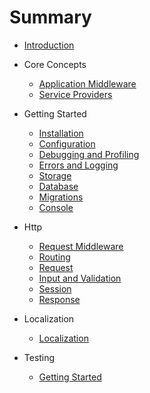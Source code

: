 # Summary

* [Introduction](README.md)

* Core Concepts
  - [Application Middleware](coreconcepts/applicationmiddleware.md)
  - [Service Providers](coreconcepts/serviceproviders.md)

* Getting Started
  - [Installation](gettingstarted/installation.md)
  - [Configuration](gettingstarted/configuration.md)
  - [Debugging and Profiling](gettingstarted/debuggingandprofiling.md)
  - [Errors and Logging](gettingstarted/errorsandlogging.md)
  - [Storage](gettingstarted/storage.md)
  - [Database](gettingstarted/database.md)
  - [Migrations](gettingstarted/migrations.md)
  - [Console](gettingstarted/console.md)

* Http
  - [Request Middleware](http/requestmiddleware.md)
  - [Routing](http/routing.md)
  - [Request](http/request.md)
  - [Input and Validation](http/inputandvalidation.md)
  - [Session](http/session.md)
  - [Response](http/response.md)

* Localization
  - [Localization](localization/localization.md)

* Testing
  - [Getting Started](testing/gettingstarted.md)
